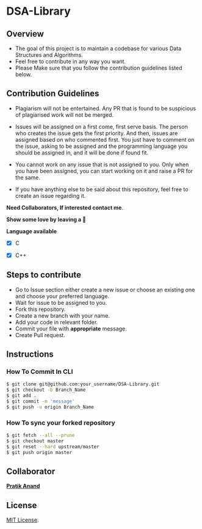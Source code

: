# DSA-Library

**Overview**
------------------------------

- The goal of this project is to maintain a codebase for various Data Structures and Algorithms.
- Feel free to contribute in any way you want.
- Please Make sure that you follow the contribution guidelines listed below.

**Contribution Guidelines**
------------------------------
- Plagiarism will not be entertained. Any PR that is found to be suspicious of plagiarised work will not be merged.

- Issues will be assigned on a first come, first serve basis. The person who creates the issue gets the first priority. And then, issues are assigned based on who   commented first. You just have to comment on the issue, asking to be assigned and the programming language you should be assigned in, and it will be done if found fit.

- You cannot work on any issue that is not assigned to you. Only when you have been assigned, you can start working on it and raise a PR for the same.

- If you have anything else to be said about this repository, feel free to create an issue regarding it.

**Need Collaborators, If interested contact me**.

**Show some love by leaving a :star2:** 

**Language available**
- [x] C
- [x] C++


**Steps to contribute**
-----------------------------

- Go to Issue section either create a new issue or choose an existing one and choose your preferred language.
- Wait for issue to be assigned to you.
- Fork this repository.
- Create a new branch with your name.
- Add your code in relevant folder.
- Commit your file with **appropriate** message.
- Create Pull request.

**Instructions**
-----------------------

### How To Commit In CLI

```sh
$ git clone git@github.com:your_username/DSA-Library.git
$ git checkout -b Branch_Name
$ git add .
$ git commit -m 'message'
$ git push -u origin Branch_Name

```

### How To sync your forked repository

```sh
$ git fetch --all --prune
$ git checkout master
$ git reset --hard upstream/master
$ git push origin master

```

## Collaborator

**[Pratik Anand](https://github.com/pratik8696)**


## License
[MIT License](/LICENSE).
